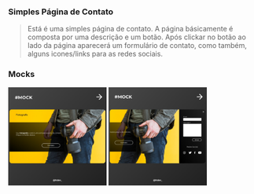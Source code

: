 ### Simples Página de Contato

>Está é uma simples página de contato. A página básicamente é composta por uma
>descrição e um botão. Após clickar no botão ao lado da página aparecerá um formulário
>de contato, como também, alguns icones/links para as redes sociais.

### Mocks

<img src="./src/imgs/mock-contato.jpg" height="200px" width="200px">

<img src="./src/imgs/mock-contato-2.jpg" height="200px" width="200px">

